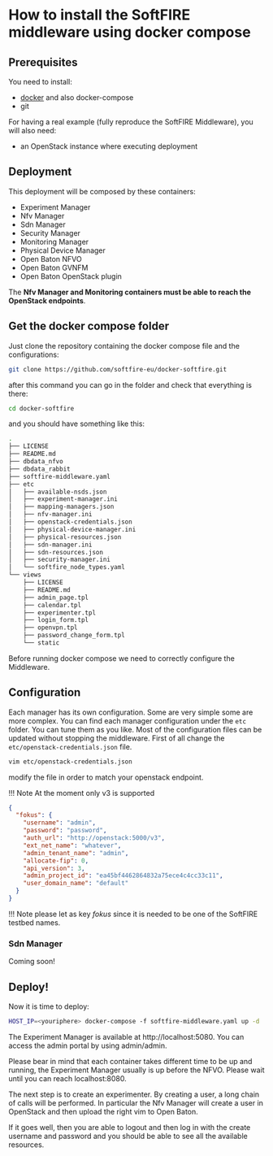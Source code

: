 # How to install the SoftFIRE middleware using docker compose

## Prerequisites

You need to install:

* [docker](https://docs.docker.com/engine/installation/#cloud) and also docker-compose
* git

For having a real example (fully reproduce the SoftFIRE Middleware), you will also need:

* an OpenStack instance where executing deployment

## Deployment

This deployment will be composed by these containers:

* Experiment Manager
* Nfv Manager
* Sdn Manager
* Security Manager
* Monitoring Manager
* Physical Device Manager
* Open Baton NFVO
* Open Baton GVNFM
* Open Baton OpenStack plugin

The **Nfv Manager and Monitoring containers must be able to reach the OpenStack endpoints**.

## Get the docker compose folder

Just clone the repository containing the docker compose file and the configurations:

```sh
git clone https://github.com/softfire-eu/docker-softfire.git
```

after this command you can go in the folder and check that everything is there:

```sh
cd docker-softfire
```
and you should have something like this:

```sh
.
├── LICENSE
├── README.md
├── dbdata_nfvo
├── dbdata_rabbit
├── softfire-middleware.yaml
├── etc
│   ├── available-nsds.json
│   ├── experiment-manager.ini
│   ├── mapping-managers.json
│   ├── nfv-manager.ini
│   ├── openstack-credentials.json
│   ├── physical-device-manager.ini
│   ├── physical-resources.json
│   ├── sdn-manager.ini
│   ├── sdn-resources.json
│   ├── security-manager.ini
│   └── softfire_node_types.yaml
└── views
    ├── LICENSE
    ├── README.md
    ├── admin_page.tpl
    ├── calendar.tpl
    ├── experimenter.tpl
    ├── login_form.tpl
    ├── openvpn.tpl
    ├── password_change_form.tpl
    └── static
```

Before running docker compose we need to correctly configure the Middleware.

## Configuration

Each manager has its own configuration. Some are very simple some are more complex. You can find each manager configuration under the `etc` folder. You can tune them as you like. Most of the configuration files can be updated without stopping the middleware.
First of all change the `etc/openstack-credentials.json` file.

```sh
vim etc/openstack-credentials.json
```
modify the file in order to match your openstack endpoint.

!!! Note
    At the moment only v3 is supported

```json
{
  "fokus": {
    "username": "admin",
    "password": "password",
    "auth_url": "http://openstack:5000/v3",
    "ext_net_name": "whatever",
    "admin_tenant_name": "admin",
    "allocate-fip": 0,
    "api_version": 3,
    "admin_project_id": "ea45bf4462864832a75ece4c4cc33c11",
    "user_domain_name": "default"
  }
}
```

!!! Note
    please let as key _fokus_ since it is needed to be one of the SoftFIRE testbed names.

### Sdn Manager

Coming soon!

## Deploy!

Now it is time to deploy:

```sh
HOST_IP=<youriphere> docker-compose -f softfire-middleware.yaml up -d
```

The Experiment Manager is available at http://localhost:5080. You can access the admin portal by using admin/admin.

Please bear in mind that each container takes different time to be up and running, the Experiment Manager usually is up before the NFVO. Please wait until you can reach localhost:8080.

The next step is to create an experimenter. By creating a user, a long chain of calls will be performed. In particular the Nfv Manager will create a user in OpenStack and then upload the right vim to Open Baton.

If it goes well, then you are able to logout and then log in with the create username and password and you should be able to see all the available resources.
